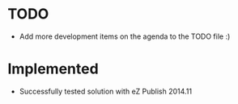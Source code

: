 TODO
====

* Add more development items on the agenda to the TODO file :)


Implemented
====

* Successfully tested solution with eZ Publish 2014.11

